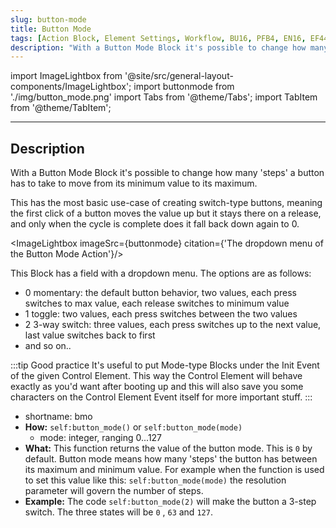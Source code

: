 ```yaml
---
slug: button-mode
title: Button Mode
tags: [Action Block, Element Settings, Workflow, BU16, PFB4, EN16, EF44]
description: "With a Button Mode Block it's possible to change how many steps a button has to take to move from its minimum value to its maximum."
---
```


import ImageLightbox from '@site/src/general-layout-components/ImageLightbox';
import buttonmode from './img/button_mode.png'
import Tabs from '@theme/Tabs';
import TabItem from '@theme/TabItem';

---

<Tabs queryString="tab">
  <TabItem value="About Button Mode" label="About Button Mode" default>

## Description

With a Button Mode Block it's possible to change how many 'steps' a button has to take to move from its minimum value to its maximum.

This has the most basic use-case of creating switch-type buttons, meaning the first click of a button moves the value up but it stays there on a release, and only when the cycle is complete does it fall back down again to 0.

<ImageLightbox imageSrc={buttonmode} citation={'The dropdown menu of the Button Mode Action'}/>

This Block has a field with a dropdown menu. The options are as follows:
- 0 momentary: the default button behavior, two values, each press switches to max value, each release switches to minimum value 
- 1 toggle: two values, each press switches between the two values
- 2 3-way switch: three values, each press switches up to the next value, last value switches back to first
- and so on..


:::tip Good practice
It's useful to put Mode-type Blocks under the Init Event of the given Control Element. This way the Control Element will behave exactly as you'd want after booting up and this will also save you some characters on the Control Element Event itself for more important stuff.
:::
  </TabItem>
  <TabItem value="Reference Manual Entry" label="Reference Manual Entry">

- shortname: bmo
- **How:** `self:button_mode()` or `self:button_mode(mode)`
    - mode: integer, ranging 0...127
- **What:** This function returns the value of the button mode. This is `0` by default. Button mode means how many 'steps' the button has between its maximum and minimum value. For example when the function is used to set this value like this: `self:button_mode(mode)` the resolution parameter will govern the number of steps.
- **Example:** The code `self:button_mode(2)` will make the button a 3-step switch. The three states will be `0` , `63` and `127`.

</TabItem>
</Tabs>

<!---
With a Button Mode Block it's possible to change how many 'steps' a button has to take to move from its minimum value to its maximum.

This has the most basic use-case of creating switch-type buttons, meaning the first click of a button moves the value up but it stays there on a release, and only when the cycle is complete does it fall back down again to 0.

This Block has a field with a dropdown menu. The options are as follows:
- 0 momentary: the default button behavior, two values, each press switches to max value, each release switches to minimum value 
- 1 toggle: two values, each press switches between the two values
- 2 3-way switch: three values, each press switches up to the next value, last value switches back to first
- and so on..


:::tip Good practice
It's useful to put Mode-type Blocks under the Init Event of the given Control Element. This way the Control Element will behave exactly as you'd want after booting up and this will also save you some characters on the Control Element Event itself for more important stuff.
:::
--->